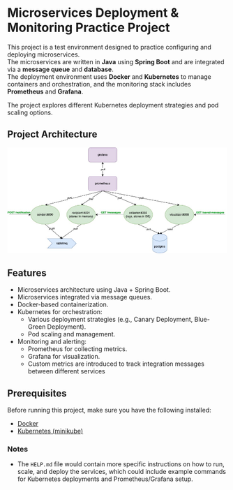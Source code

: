 # Microservices Deployment & Monitoring Practice Project

This project is a test environment designed to practice configuring and deploying microservices.    
The microservices are written in **Java** using **Spring Boot** and are integrated via a **message queue** and **database**.    
The deployment environment uses **Docker** and **Kubernetes** to manage containers and orchestration, and the monitoring stack includes **Prometheus** and **Grafana**.    

The project explores different Kubernetes deployment strategies and pod scaling options.

## Project Architecture
![Microservices Architecture](images/microservices-integration-diagram.jpg)

## Features

- Microservices architecture using Java + Spring Boot.
- Microservices integrated via message queues.
- Docker-based containerization.
- Kubernetes for orchestration:
    - Various deployment strategies (e.g., Canary Deployment, Blue-Green Deployment).
    - Pod scaling and management.
- Monitoring and alerting:
    - Prometheus for collecting metrics.
    - Grafana for visualization.
    - Custom metrics are introduced to track integration messages between different services

## Prerequisites

Before running this project, make sure you have the following installed:
- [Docker](https://www.docker.com/get-started)
- [Kubernetes (minikube)](https://minikube.sigs.k8s.io/docs/start/?arch=%2Fmacos%2Farm64%2Fstable%2Fbinary+download)

### Notes
- The `HELP.md` file would contain more specific instructions on how to run, scale, and deploy the services, which could include example commands for Kubernetes deployments and Prometheus/Grafana setup.
